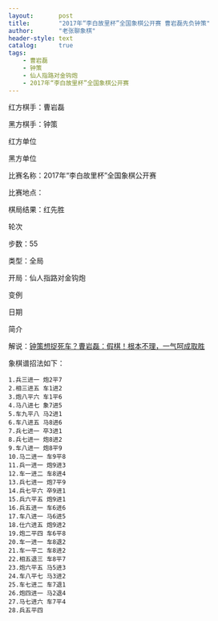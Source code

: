 ```yaml
---
layout:       post
title:        "2017年“李白故里杯”全国象棋公开赛 曹岩磊先负钟策"
author:       "老张聊象棋"
header-style: text
catalog:      true
tags:
    - 曹岩磊
    - 钟策
    - 仙人指路对金钩炮
    - 2017年“李白故里杯”全国象棋公开赛
---
```

红方棋手：曹岩磊

黑方棋手：钟策

红方单位

黑方单位

比赛名称：2017年“李白故里杯”全国象棋公开赛

比赛地点：

棋局结果：红先胜

轮次

步数：55

类型：全局

开局：仙人指路对金钩炮

变例

日期

简介

解说：[钟策想捉死车？曹岩磊：假棋！根本不理，一气呵成取胜](https://youtu.be/RT0FUDDigr4)

象棋谱招法如下：
```
1.兵三进一 炮2平7
2.相三进五 车1进2
3.炮八平六 车1平6
4.马八进七 象7进5
5.车九平八 马2进1
6.车八进五 马8进6
7.兵七进一 卒3进1
8.兵七进一 炮8进2
9.车八进一 炮8平9
10.马二进一 车9平8
11.兵一进一 炮9进3
12.车一进二 车8进4
13.兵七进一 炮7平9
14.兵七平六 卒9进1
15.兵六平五 炮9进1
16.兵五进一 车6进6
17.车八进一 马6进5
18.仕六进五 炮9进2
19.炮二平四 车6平8
20.车一进一 车8退2
21.车一平二 车8进2
22.相五退三 车8平7
23.炮六平五 马5进3
24.车八平七 马3进2
25.车七进二 车7退1
26.炮四进一 马2退4
27.马七进六 车7平4
28.兵五平四
```
